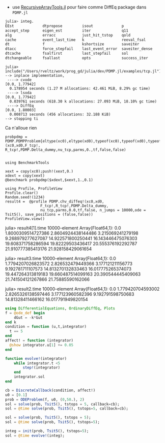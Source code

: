 - use [RecursiveArrayTools.jl](https://github.com/JuliaDiffEq/RecursiveArrayTools.jl) pour faire comme DiffEq package dans `PDMP.jl`


```julia
julia> integ.
EEst             dtpropose         isout             p                 t
accept_step      eigen_est         iter              q11               tdir
alg              erracc            just_hit_tstop    qold              tprev
cache            event_last_time   k                 reeval_fsal       u
dt               f                 kshortsize        saveiter          u_modified
dtacc            force_stepfail    last_event_error  saveiter_dense    uprev
dtcache          fsalfirst         last_stepfail     sol               uprev2
dtchangeable     fsallast          opts              success_iter
```

```
julia> include("/Users/rveltz/work/prog_gd/julia/dev/PDMP.jl/examples/tcp.jl")
--> inplace implementation,
 ----> cvode
[0.0, 1.77942]
  0.178954 seconds (1.27 M allocations: 42.461 MiB, 8.29% gc time)
 ----> lsoda
[0.0, 1.77942]
  0.039761 seconds (618.30 k allocations: 27.093 MiB, 18.10% gc time)
 ----> DiffEq
[0.0, 1.80003]
  0.008713 seconds (456 allocations: 32.188 KiB)
--> stopping ti
```

Ca n'alloue rien

```
probpdmp = PDMP.PDMPProblem{eltype(xc0),eltype(xd0),typeof(xc0),typeof(xd0),typeof(nu_tcp),typeof(parms),typeof(F_tcp!),typeof(R_tcp!),typeof(PDMP.Delta_dummy)}(xc0,xd0,F_tcp!, R_tcp!,PDMP.Delta_dummy,nu_tcp,parms,0.,tf,false,false)


using BenchmarkTools

xext = copy(xc0);push!(xext,0.)
xdext = copy(xext)
@benchmark probpdmp($xdext,$xext,1.,0.1)

```

```
using Profile, ProfileView
Profile.clear()
Random.seed!(1234)
result4 =  @profile PDMP.chv_diffeq!(xc0,xd0,
                F_tcp!,R_tcp!,PDMP.Delta_dummy,
                nu_tcp,parms,0.0,tf,false, n_jumps = 10000,ode = Tsit5(), save_positions = (false,false))
ProfileView.view()

```


julia> result4[1].time
10000-element Array{Float64,1}:
     0.0
     1.8000309514727386
     2.8604924438144486
     3.215069241279198
     9.268979277627087
    14.922571800250441
    16.143446475076303
    19.608371758286594
    19.82229503436417
    20.555376192292787
    21.910777385413176
    21.928158429061654
    
    
julia> result3.time
10000-element Array{Float64,1}:
     0.0
     1.7794207026823572
     2.826532479449366
     3.177121211156773
     9.192781711107573
    14.813270132833463
    16.017775265374073
    19.447264313819183
    19.660487514099163
    20.390544445409063
    21.741504121267866
    21.75885590162066
    
julia> result2.time
10000-element Array{Float64,1}:
     0.0
     1.779420704593002
     2.8265326138597446
     3.177123960582396
     9.192791598750683
    14.81328411466162
    16.017791949820154
    
```julia
using DifferentialEquations, OrdinaryDiffEq, Plots
f = @ode_def begin
    dGut = -k*Gut
end k
condition = function (u,t,integrator)
  t == 5
end
affect! = function (integrator)
  @show integrator.u[1] += 0.05
end

function evolve!(integrator)
	while integrator.t <5
		step!(integrator)
	end
	integrator.sol
end

cb = DiscreteCallback(condition, affect!)
u0 = [0.1]
prob = ODEProblem(f, u0, (0,50.), 2)
sol = solve(prob, Tsit5(), tstops = 5, callback=cb);
sol = @time solve(prob, Tsit5(), tstops=5, callback=cb);

sol = solve(prob, Tsit5(), tstops = 5);
sol = @time solve(prob, Tsit5(), tstops=5);

integ = init(prob, Tsit5(), tstops=5);
sol = @time evolve!(integ);

```